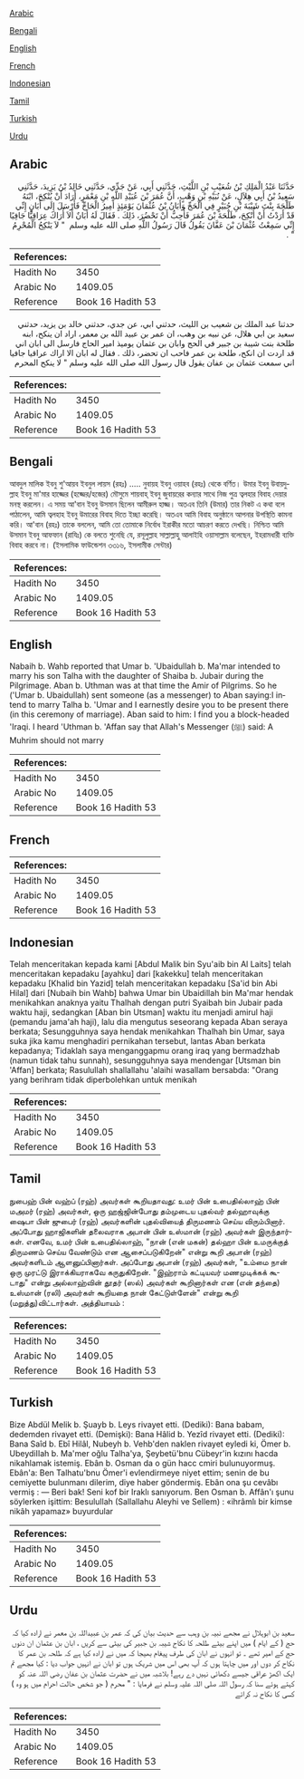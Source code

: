 [Arabic](#arabic)

[Bengali](#bengali)

[English](#english)

[French](#french)

[Indonesian](#indonesian)

[Tamil](#tamil)

[Turkish](#turkish)

[Urdu](#urdu)

## Arabic


<div dir="rtl" lang="ar" style={{fontSize:'larger',backgroundColor:'#f8f9fa',padding:20}}>
حَدَّثَنَا عَبْدُ الْمَلِكِ بْنُ شُعَيْبِ بْنِ اللَّيْثِ، حَدَّثَنِي أَبِي، عَنْ جَدِّي، حَدَّثَنِي خَالِدُ بْنُ يَزِيدَ، حَدَّثَنِي سَعِيدُ بْنُ أَبِي هِلاَلٍ، عَنْ نُبَيْهِ بْنِ وَهْبٍ، أَنَّ عُمَرَ بْنَ عُبَيْدِ اللَّهِ بْنِ مَعْمَرٍ، أَرَادَ أَنْ يُنْكِحَ، ابْنَهُ طَلْحَةَ بِنْتَ شَيْبَةَ بْنِ جُبَيْرٍ فِي الْحَجِّ وَأَبَانُ بْنُ عُثْمَانَ يَوْمَئِذٍ أَمِيرُ الْحَاجِّ فَأَرْسَلَ إِلَى أَبَانٍ إِنِّي قَدْ أَرَدْتُ أَنْ أُنْكِحَ، طَلْحَةَ بْنَ عُمَرَ فَأُحِبُّ أَنْ تَحْضُرَ، ذَلِكَ ‏.‏ فَقَالَ لَهُ أَبَانٌ أَلاَ أُرَاكَ عِرَاقِيًّا جَافِيًا إِنِّي سَمِعْتُ عُثْمَانَ بْنَ عَفَّانَ يَقُولُ قَالَ رَسُولُ اللَّهِ صلى الله عليه وسلم ‏ "‏ لاَ يَنْكِحُ الْمُحْرِمُ ‏"‏ ‏.‏
</div>
<div style={{backgroundColor:'#f8f9fa',padding:20, marginBottom: 10}}><table> <thead> <tr> <th>References:</th> <th></th> </tr> </thead> <tbody><tr><td>Hadith No</td><td>3450</td></tr><tr><td>Arabic No</td><td>1409.05</td></tr><tr><td>Reference</td><td>Book 16 Hadith 53</td></tr></tbody></table></div>


<div dir="rtl" lang="ar" style={{fontSize:'larger',backgroundColor:'#f8f9fa',padding:20}}>
حدثنا عبد الملك بن شعيب بن الليث، حدثني ابي، عن جدي، حدثني خالد بن يزيد، حدثني سعيد بن ابي هلال، عن نبيه بن وهب، ان عمر بن عبيد الله بن معمر، اراد ان ينكح، ابنه طلحة بنت شيبة بن جبير في الحج وابان بن عثمان يوميذ امير الحاج فارسل الى ابان اني قد اردت ان انكح، طلحة بن عمر فاحب ان تحضر، ذلك . فقال له ابان الا اراك عراقيا جافيا اني سمعت عثمان بن عفان يقول قال رسول الله صلى الله عليه وسلم " لا ينكح المحرم
</div>
<div style={{backgroundColor:'#f8f9fa',padding:20, marginBottom: 10}}><table> <thead> <tr> <th>References:</th> <th></th> </tr> </thead> <tbody><tr><td>Hadith No</td><td>3450</td></tr><tr><td>Arabic No</td><td>1409.05</td></tr><tr><td>Reference</td><td>Book 16 Hadith 53</td></tr></tbody></table></div>

## Bengali


<div dir="ltr" lang="bn" style={{fontSize:'larger',backgroundColor:'#f8f9fa',padding:20}}>
আবদুল মালিক ইবনু শু'আয়ব ইবনুল লায়স (রহঃ) ..... নুবায়হ ইবনু ওয়াহব (রহঃ) থেকে বর্ণিত। উমার ইবনু উবায়দুল্লাহ ইবনু মা'মার হাজ্জের (হজ্জের/হজের) মৌসুমে শায়বাহ্ ইবনু জুবায়রের কন্যার সাথে নিজ পুত্র ত্বলহার বিবাহ দেয়ার মনস্থ করলেন। এ সময় আ'বান ইবনু উসমান ছিলেন আমীরুল হাজ্জ। অতএব তিনি (উমার) তার নিকট এ কথা বলে পাঠালেন, আমি ত্বলহাহ ইবনু উমারের বিবাহ দিতে ইচ্ছা করেছি। অতএব আমি বিবাহ অনুষ্ঠানে আপনার উপস্থিতি কামনা করি। আ'বান (রহঃ) তাকে বললেন, আমি তো তোমাকে নির্বোধ ইরাকীর মতো আচরণ করতে দেখছি। নিশ্চিত আমি উসমান ইবনু আফফান (রাযিঃ) কে বলতে শুনেছি যে, রসূলুল্লাহ সাল্লাল্লাহু আলাইহি ওয়াসাল্লাম বলেছেন, ইহরামধারী ব্যক্তি বিবাহ করবে না। (ইসলামিক ফাউন্ডেশন ৩৩১৬, ইসলামীক সেন্টার)
</div>
<div style={{backgroundColor:'#f8f9fa',padding:20, marginBottom: 10}}><table> <thead> <tr> <th>References:</th> <th></th> </tr> </thead> <tbody><tr><td>Hadith No</td><td>3450</td></tr><tr><td>Arabic No</td><td>1409.05</td></tr><tr><td>Reference</td><td>Book 16 Hadith 53</td></tr></tbody></table></div>

## English


<div dir="ltr" lang="en" style={{fontSize:'larger',backgroundColor:'#f8f9fa',padding:20}}>
Nabaih b. Wahb reported that Umar b. 'Ubaidullah b. Ma'mar intended to marry his son Talha with the daughter of Shaiba b. Jubair during the Pilgrimage. Aban b. Uthman was at that time the Amir of Pilgrims. So he ('Umar b. Ubaidullah) sent someone (as a messenger) to Aban saying:I intend to marry Talha b. 'Umar and I earnestly desire you to be present there (in this ceremony of marriage). Aban said to him: I find you a block-headed 'Iraqi. I heard 'Uthman b. 'Affan say that Allah's Messenger (ﷺ) said: A Muhrim should not marry
</div>
<div style={{backgroundColor:'#f8f9fa',padding:20, marginBottom: 10}}><table> <thead> <tr> <th>References:</th> <th></th> </tr> </thead> <tbody><tr><td>Hadith No</td><td>3450</td></tr><tr><td>Arabic No</td><td>1409.05</td></tr><tr><td>Reference</td><td>Book 16 Hadith 53</td></tr></tbody></table></div>

## French


<div dir="ltr" lang="fr" style={{fontSize:'larger',backgroundColor:'#f8f9fa',padding:20}}>

</div>
<div style={{backgroundColor:'#f8f9fa',padding:20, marginBottom: 10}}><table> <thead> <tr> <th>References:</th> <th></th> </tr> </thead> <tbody><tr><td>Hadith No</td><td>3450</td></tr><tr><td>Arabic No</td><td>1409.05</td></tr><tr><td>Reference</td><td>Book 16 Hadith 53</td></tr></tbody></table></div>

## Indonesian


<div dir="ltr" lang="id" style={{fontSize:'larger',backgroundColor:'#f8f9fa',padding:20}}>
Telah menceritakan kepada kami [Abdul Malik bin Syu'aib bin Al Laits] telah menceritakan kepadaku [ayahku] dari [kakekku] telah menceritakan kepadaku [Khalid bin Yazid] telah menceritakan kepadaku [Sa'id bin Abi Hilal] dari [Nubaih bin Wahb] bahwa Umar bin Ubaidillah bin Ma'mar hendak menikahkan anaknya yaitu Thalhah dengan putri Syaibah bin Jubair pada waktu haji, sedangkan [Aban bin Utsman] waktu itu menjadi amirul haji (pemandu jama'ah haji), lalu dia mengutus seseorang kepada Aban seraya berkata; Sesungguhnya saya hendak menikahkan Thalhah bin Umar, saya suka jika kamu menghadiri pernikahan tersebut, lantas Aban berkata kepadanya; Tidaklah saya menganggapmu orang iraq yang bermadzhab (namun tidak tahu sunnah), sesungguhnya saya mendengar [Utsman bin 'Affan] berkata; Rasulullah shallallahu 'alaihi wasallam bersabda: "Orang yang berihram tidak diperbolehkan untuk menikah
</div>
<div style={{backgroundColor:'#f8f9fa',padding:20, marginBottom: 10}}><table> <thead> <tr> <th>References:</th> <th></th> </tr> </thead> <tbody><tr><td>Hadith No</td><td>3450</td></tr><tr><td>Arabic No</td><td>1409.05</td></tr><tr><td>Reference</td><td>Book 16 Hadith 53</td></tr></tbody></table></div>

## Tamil


<div dir="ltr" lang="ta" style={{fontSize:'larger',backgroundColor:'#f8f9fa',padding:20}}>
நுபைஹ் பின் வஹ்ப் (ரஹ்) அவர்கள் கூறியதாவது: உமர் பின் உபைதில்லாஹ் பின் மஅமர் (ரஹ்) அவர்கள், ஒரு ஹஜ்ஜின்போது தம்முடைய புதல்வர் தல்ஹாவுக்கு ஷைபா பின் ஜுபைர் (ரஹ்) அவர்களின் புதல்வியைத் திருமணம் செய்ய விரும்பினார். அப்போது ஹாஜிகளின் தலைவராக அபான் பின் உஸ்மான் (ரஹ்) அவர்கள் இருந்தார்கள். எனவே, உமர் பின் உபைதில்லாஹ், "நான் (என் மகன்) தல்ஹா பின் உமருக்குத் திருமணம் செய்ய வேண்டும் என ஆசைப்படுகிறேன்" என்று கூறி அபான் (ரஹ்) அவர்களிடம் ஆளனுப்பினார்கள். அப்போது அபான் (ரஹ்) அவர்கள், "உம்மை நான் ஒரு முரட்டு இராக்கியராகவே கருதுகிறேன். "இஹ்ராம் கட்டியவர் மணமுடிக்கக் கூடாது" என்று அல்லாஹ்வின் தூதர் (ஸல்) அவர்கள் கூறினார்கள் என (என் தந்தை) உஸ்மான் (ரலி) அவர்கள் கூறியதை நான் கேட்டுள்ளேன்" என்று கூறி (மறுத்து)விட்டார்கள். அத்தியாயம் :
</div>
<div style={{backgroundColor:'#f8f9fa',padding:20, marginBottom: 10}}><table> <thead> <tr> <th>References:</th> <th></th> </tr> </thead> <tbody><tr><td>Hadith No</td><td>3450</td></tr><tr><td>Arabic No</td><td>1409.05</td></tr><tr><td>Reference</td><td>Book 16 Hadith 53</td></tr></tbody></table></div>

## Turkish


<div dir="ltr" lang="tr" style={{fontSize:'larger',backgroundColor:'#f8f9fa',padding:20}}>
Bize Abdül Melik b. Şuayb b. Leys rivayet etti. (Dediki): Bana babam, dedemden rivayet etti. (Demişki): Bana Hâlid b. Yezîd rivayet etti. (Dediki): Bana Saîd b. Ebî Hilâl, Nubeyh b. Vehb'den naklen rivayet eyledi ki, Ömer b. UbeydiIIah b. Ma'mer oğlu Talha'ya, Şeybetü'bnu Cübeyr'in kızını hacda nikahlamak istemiş. Ebân b. Osman da o gün hacc cmiri bulunuyormuş. Ebân'a: Ben Talhatu'bnu Ömer'i evlendirmeye niyet ettim; senin de bu cemiyette bulunmanı dilerim, diye haber göndermiş. Ebân ona şu cevâbı vermiş : — Beri bak! Seni kof bir Iraklı sanıyorum. Ben Osman b. Affân'ı şunu söylerken işittim: Besulullah (Sallallahu Aleyhi ve Sellem) : «ihrâmlı bir kimse nikâh yapamaz» buyurdular
</div>
<div style={{backgroundColor:'#f8f9fa',padding:20, marginBottom: 10}}><table> <thead> <tr> <th>References:</th> <th></th> </tr> </thead> <tbody><tr><td>Hadith No</td><td>3450</td></tr><tr><td>Arabic No</td><td>1409.05</td></tr><tr><td>Reference</td><td>Book 16 Hadith 53</td></tr></tbody></table></div>

## Urdu


<div dir="rtl" lang="ur" style={{fontSize:'larger',backgroundColor:'#f8f9fa',padding:20}}>
سعید بن ابوہلال نے مجھے نبیہ بن وہب سے حدیث بیان کی کہ عمر بن عبیداللہ بن معمر نے ارادہ کیا کہ حج ( کے ایام ) میں اپنے بیٹے طلحہ کا نکاح شیبہ بن جبیر کی بیٹی سے کریں ، ابان بن عثمان ان دنوں حج کے امیر تھے ۔ تو انہوں نے ابان کی طرف پیغام بھیجا کہ میں نے ارادہ کیا ہے کہ طلحہ بن عمر کا نکاح کر دوں اور میں چاہتا ہوں کہ آپ بھی اس میں شریک ہوں تو ابان نے انہیں جواب دیا : کیا مجھے تم ایک اکھڑ عراقی جیسے دکھائی نہیں دے رہے! بلاشبہ میں نے حضرت عثمان بن عفان رضی اللہ عنہ کو کہتے ہوئے سنا کہ رسول اللہ صلی اللہ علیہ وسلم نے فرمایا : " محرم ( جو شخص حالت احرام میں ہو وہ ) کسی کا نکاح نہ کرائے
</div>
<div style={{backgroundColor:'#f8f9fa',padding:20, marginBottom: 10}}><table> <thead> <tr> <th>References:</th> <th></th> </tr> </thead> <tbody><tr><td>Hadith No</td><td>3450</td></tr><tr><td>Arabic No</td><td>1409.05</td></tr><tr><td>Reference</td><td>Book 16 Hadith 53</td></tr></tbody></table></div>